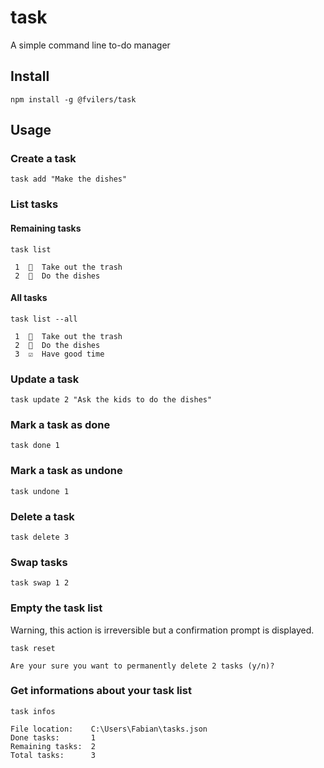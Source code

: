 # task

A simple command line to-do manager

## Install

```
npm install -g @fvilers/task
```

## Usage

### Create a task

```
task add "Make the dishes"
```

### List tasks

#### Remaining tasks

```
task list
```

```
 1  🔲  Take out the trash
 2  🔲  Do the dishes
```

#### All tasks

```
task list --all
```

```
 1  🔲  Take out the trash
 2  🔲  Do the dishes
 3  ☑️  Have good time
```

### Update a task

```
task update 2 "Ask the kids to do the dishes"
```

### Mark a task as done

```
task done 1
```

### Mark a task as undone

```
task undone 1
```

### Delete a task

```
task delete 3
```

### Swap tasks

```
task swap 1 2
```

### Empty the task list

Warning, this action is irreversible but a confirmation prompt is displayed.

```
task reset
```

```
Are your sure you want to permanently delete 2 tasks (y/n)?
```

### Get informations about your task list

```
task infos
```

```
File location:    C:\Users\Fabian\tasks.json
Done tasks:       1
Remaining tasks:  2
Total tasks:      3
```
